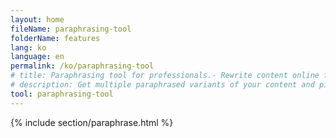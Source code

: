 ```yaml
---
layout: home
fileName: paraphrasing-tool
folderName: features
lang: ko
language: en
permalink: /ko/paraphrasing-tool
# title: Paraphrasing tool for professionals.- Rewrite content online for free.
# description: Get multiple paraphrased variants of your content and pick the best variant for your use case. Only tool which provides this feature. Try it out now !
tool: paraphrasing-tool
---
```

{% include section/paraphrase.html %}

